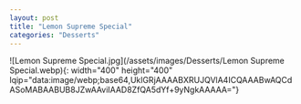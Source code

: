 ```yaml
---
layout: post
title: "Lemon Supreme Special"
categories: "Desserts"
---
```

![Lemon Supreme Special.jpg](/assets/images/Desserts/Lemon Supreme Special.webp){: width="400" height="400" lqip="data:image/webp;base64,UklGRjAAAABXRUJQVlA4ICQAAABwAQCdASoMABAABUB8JZwAAviIAAD8ZfQA5dYf+9yNgkAAAAA="}

